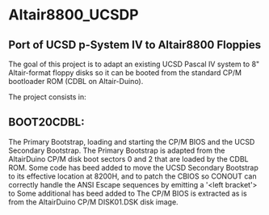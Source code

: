 Altair8800_UCSDP
================

Port of UCSD p-System IV to Altair8800 Floppies
-----------------------------------------------

The goal of this project is to adapt an existing UCSD Pascal IV system to 8" Altair-format floppy disks
so it can be booted from the standard CP/M bootloader ROM (CDBL on Altair-Duino).

The project consists in:


BOOT20CDBL: 
-----------
The Primary Bootstrap, loading and starting the CP/M BIOS and the UCSD Secondary Bootstrap. 
The Primary Bootstrap is adapted from the AltairDuino CP/M disk boot sectors 0 and 2 that are loaded by
the CDBL ROM. Some code has beed added to move the UCSD Secondary Bootstrap to its effective location
at 8200H, and to patch the CBIOS so CONOUT can correctly handle the ANSI Escape sequences by emitting
a '<left bracket'> to 
Some additional has beed added to 
The CP/M BIOS is extracted as is from the AltairDuino CP/M DISK01.DSK disk image. 
